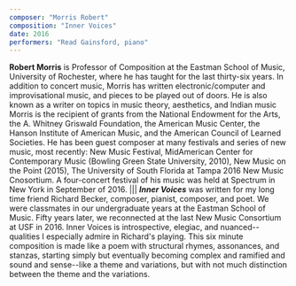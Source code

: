 ```yaml
---
composer: "Morris Robert"
composition: "Inner Voices"
date: 2016
performers: "Read Gainsford, piano"
---
```

**Robert Morris** is Professor of Composition at the Eastman School of Music, University of Rochester, where he has taught for the last thirty-six years. In addition to concert music, Morris has written electronic/computer and improvisational music, and pieces to be played out of doors. He is also known as a writer on topics in music theory, aesthetics, and Indian music Morris is the recipient of grants from the National Endowment for the Arts, the A. Whitney Griswald Foundation, the American Music Center, the Hanson Institute of American Music, and the American Council of Learned Societies. He has been guest composer at many festivals and series of new music, most recently: New Music Festival, MidAmerican Center for Contemporary Music (Bowling Green State University, 2010), New Music on the Point (2015), The University of South Florida at Tampa 2016 New Music Cnosortium. A four-concert festival of his music was held at Spectrum in New York in September of 2016.
|||
**_Inner Voices_** was written for my long time friend Richard Becker, composer, pianist, composer, and poet. We were classmates in our undergraduate years at the Eastman School of Music. Fifty years later, we reconnected at the last New Music Consortium at USF in 2016. Inner Voices is introspective, elegiac, and nuanced--qualities I especially admire in Richard's playing. This six minute composition is made like a poem with structural rhymes, assonances, and stanzas, starting simply but eventually becoming complex and ramified and sound and sense--like a theme and variations, but with not much distinction between the theme and the variations.